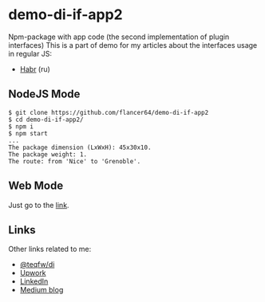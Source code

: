 # demo-di-if-app2

Npm-package with app code (the second implementation of plugin interfaces)
This is a part of demo for my articles about the interfaces usage in regular JS:

* [Habr](https://habr.com/ru/articles/834002/) (ru)

## NodeJS Mode

```shell
$ git clone https://github.com/flancer64/demo-di-if-app2
$ cd demo-di-if-app2/
$ npm i
$ npm start
...
The package dimension (LxWxH): 45x30x10.
The package weight: 1.
The route: from 'Nice' to 'Grenoble'.
```

## Web Mode

Just go to the [link](https://flancer64.github.io/demo-di-if-app2/).

## Links

Other links related to me:

* [@teqfw/di](https://www.npmjs.com/package/@teqfw/di)
* [Upwork](https://www.upwork.com/freelancers/~0181de0a64c6981497)
* [LinkedIn](https://www.linkedin.com/in/alex-gusev-011ba928/)
* [Medium blog](https://flancer32.com/)
